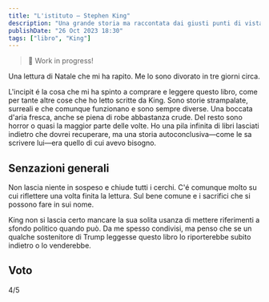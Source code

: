 ```yaml
---
title: "L'istituto — Stephen King"
description: "Una grande storia ma raccontata dai giusti punti di vista."
publishDate: "26 Oct 2023 18:30"
tags: ["libro", "King"]
---
```


> 👷 Work in progress!

Una lettura di Natale che mi ha rapito.
Me lo sono divorato in tre giorni circa.

L'incipit é la cosa che mi ha spinto a comprare e leggere questo libro, come per tante altre cose che ho letto scritte da King.
Sono storie strampalate, surreali e che comunque funzionano e sono sempre diverse.
Una boccata d'aria fresca, anche se piena di robe abbastanza crude. Del resto sono horror o quasi la maggior parte delle volte.
Ho una pila infinita di libri lasciati indietro che dovrei recuperare, ma una storia autoconclusiva—come le sa scrivere lui—era quello di cui avevo bisogno.

## Senzazioni generali

Non lascia niente in sospeso e chiude tutti i cerchi.
C'é comunque molto su cui riflettere una volta finita la lettura.
Sul bene comune e i sacrifici che si possono fare in sui nome.

King non si lascia certo mancare la sua solita usanza di mettere riferimenti a sfondo politico quando può.
Da me spesso condivisi, ma penso che se un qualche sostenitore di Trump leggesse questo libro lo riporterebbe subito indietro o lo venderebbe.

## Voto

4/5
